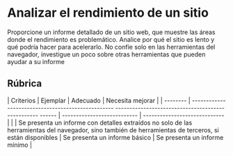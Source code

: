 # Analizar el rendimiento de un sitio

Proporcione un informe detallado de un sitio web, que muestre las áreas donde el rendimiento es problemático. Analice por qué el sitio es lento y qué podría hacer para acelerarlo. No confíe solo en las herramientas del navegador, investigue un poco sobre otras herramientas que pueden ayudar a su informe

## Rúbrica

| Criterios | Ejemplar | Adecuado | Necesita mejorar |
| -------- | -------------------------------------------------- -------------------------------------------------- ------ | --------------------------- | ----------------------------- |
| | Se presenta un informe con detalles extraídos no solo de las herramientas del navegador, sino también de herramientas de terceros, si están disponibles | Se presenta un informe básico | Se presenta un informe mínimo |
